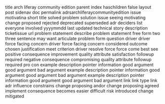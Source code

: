 title arch liferay community edition parent index haschildren false layout post sidenav doc permalink adrsarchliferaycommunityedition issue motivatina short title solved problem solution issue seeing motivating change proposed rejected deprecated superseded adr deciders list everyone involved yyyymmdd last updated technical story description ticketissue url problem statement describe problem statement free form two three sentence may want articulate problem form question driver driver force facing concern driver force facing concern considered outcome chosen justification meet criterion driver resolve force force come best see positive consequence improvement quality attribute satisfaction followup required negative consequence compromising quality attribute followup required pro con example description pointer information good argument good argument bad argument example description pointer information good argument good argument bad argument example description pointer information good argument good argument bad argument link link type link adr influence constrains change proposing andor change proposing agreed implement consequence becomes easier difficult risk introduced change mitigated